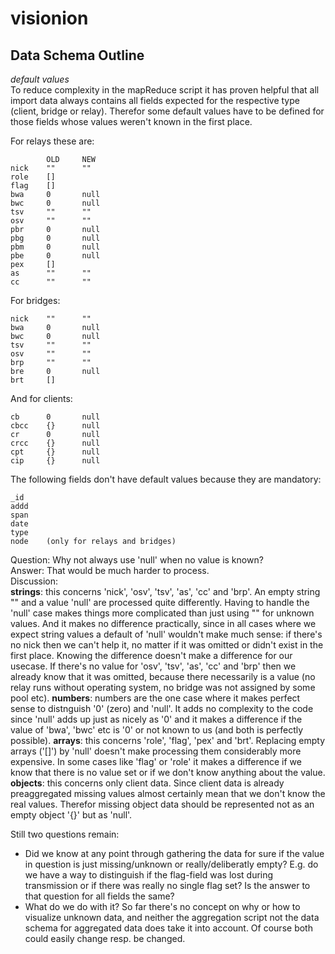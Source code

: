 ﻿# visionion

## Data Schema Outline

_default values_   
To reduce complexity in the mapReduce script it has proven helpful that all import data always contains all fields expected for the respective type (client, bridge or relay). Therefor some default values have to be defined for those fields whose values weren't known in the first place. 

For relays these are:

			OLD		NEW
	nick	""		""	
	role	[]		
	flag	[]		
	bwa		0		null
	bwc		0		null
	tsv		""		""
	osv		""		""
	pbr		0		null
	pbg		0		null
	pbm		0		null
	pbe		0		null
	pex		[]		
	as		""		""
	cc		""		""
	
For bridges:

	nick	""		""
	bwa		0		null
	bwc		0		null
	tsv		""		""
	osv		""		""
	brp		""		""
	bre		0		null
	brt		[]		
	
And for clients:

	cb		0		null
	cbcc	{}		null		
	cr		0		null
	crcc	{}		null
	cpt		{}		null
	cip		{}		null

The following fields don't have default values because they are mandatory:
	
	_id
	addd
	span
	date
	type
	node	(only for relays and bridges)
	
Question: Why not always use 'null' when no value is known?  
Answer: That would be much harder to process.   
Discussion:    
**strings**: this concerns 'nick', 'osv', 'tsv', 'as', 'cc' and 'brp'. An empty string "" and a value 'null' are processed quite differently. Having to handle the 'null' case makes things more complicated than just using "" for unknown values. And it makes no difference practically, since in all cases where we expect string values a default of 'null' wouldn't make much sense: if there's no nick then we can't help it, no matter if it was omitted or didn't exist in the first place. Knowing the difference doesn't make a difference for our usecase. If there's no value for 'osv', 'tsv', 'as', 'cc' and 'brp' then we already know that it was omitted, because there necessarily is a value (no relay runs without operating system, no bridge was not assigned by some pool etc).
**numbers**: numbers are the one case where it makes perfect sense to distnguish '0' (zero) and 'null'. It adds no complexity to the code since 'null' adds up just as nicely as '0' and it makes a difference if the value of 'bwa', 'bwc' etc is '0' or not known to us (and both is perfectly possible).
**arrays**: this concerns 'role', 'flag', 'pex' and 'brt'. Replacing empty arrays ('[]') by 'null' doesn't make processing them considerably more expensive. In some cases like 'flag' or 'role' it makes a difference if we know that there is no value set or if we don't know anything about the value. 
**objects**: this concerns only client data. Since client data is already preaggregated missing values almost certainly mean that we don't know the real values. Therefor missing object data should be represented not as an empty object '{}' but as 'null'.

Still two questions remain:   
- Did we know at any point through gathering the data for sure if the value in question is just missing/unknown or really/deliberatly empty? E.g. do we have a way to distinguish if the flag-field was lost during transmission or if there was really no single flag set? Is the answer to that question for all fields the same?   
- What do we do with it? So far there's no concept on why or how to visualize unknown data, and neither the aggregation script not the data schema for aggregated data does take it into account. Of course both could easily change resp. be changed. 
